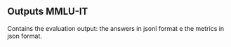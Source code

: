 ## Outputs MMLU-IT

Contains the evaluation output: the answers in jsonl format e the metrics in json format.
